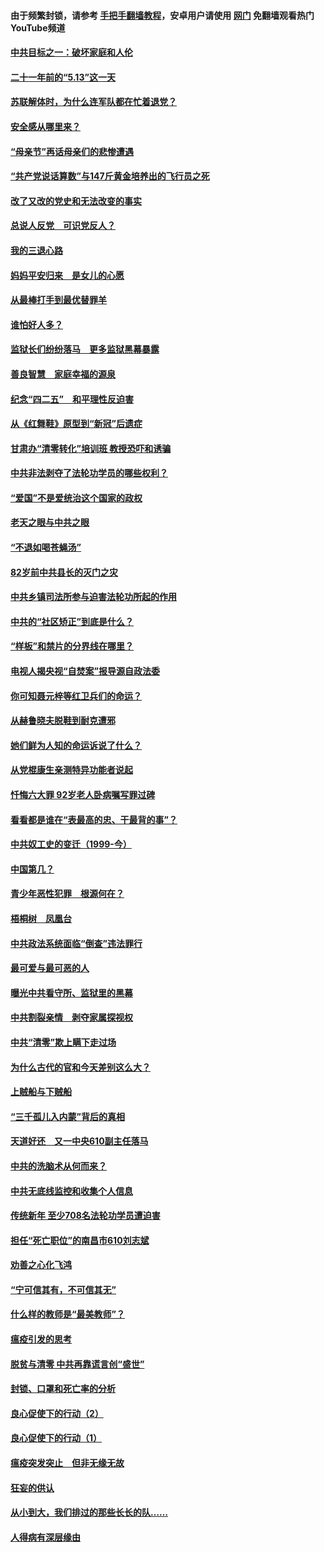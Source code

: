 #### 由于频繁封锁，请参考 [手把手翻墙教程](https://github.com/gfw-breaker/guides/wiki/)，安卓用户请使用 [网门](https://github.com/gfw-breaker/nogfw/blob/master/dl.md?t=05130201) 免翻墙观看热门YouTube频道 

#### [中共目标之一：破坏家庭和人伦](../pages/19/424454.md?t=05130201) 

#### [二十一年前的“5.13”这一天](../pages/19/424814.md?t=05130201) 

#### [苏联解体时，为什么连军队都在忙着退党？](../pages/19/424335.md?t=05130201) 

#### [安全感从哪里来？](../pages/19/424336.md?t=05130201) 

#### [“母亲节”再话母亲们的悲惨遭遇](../pages/19/424234.md?t=05130201) 

#### [“共产党说话算数”与147斤黄金培养出的飞行员之死](../pages/19/424115.md?t=05130201) 

#### [改了又改的党史和无法改变的事实](../pages/19/424037.md?t=05130201) 

#### [总说人反党　可识党反人？](../pages/19/423820.md?t=05130201) 

#### [我的三退心路](../pages/19/423876.md?t=05130201) 

#### [妈妈平安归来　是女儿的心愿](../pages/19/423947.md?t=05130201) 

#### [从最棒打手到最优替罪羊](../pages/19/423819.md?t=05130201) 

#### [谁怕好人多？](../pages/19/423774.md?t=05130201) 

#### [监狱长们纷纷落马　更多监狱黑幕暴露](../pages/19/423787.md?t=05130201) 

#### [善良智慧　家庭幸福的源泉](../pages/19/423632.md?t=05130201) 

#### [纪念“四二五”　和平理性反迫害](../pages/19/423660.md?t=05130201) 

#### [从《红舞鞋》原型到“新冠”后遗症](../pages/19/423509.md?t=05130201) 

#### [甘肃办“清零转化”培训班 教授恐吓和诱骗](../pages/19/423498.md?t=05130201) 

#### [中共非法剥夺了法轮功学员的哪些权利？](../pages/19/423392.md?t=05130201) 

#### [“爱国”不是爱统治这个国家的政权](../pages/19/423029.md?t=05130201) 

#### [老天之眼与中共之眼](../pages/19/423378.md?t=05130201) 

#### [“不退如喝苍蝇汤”](../pages/19/423287.md?t=05130201) 

#### [82岁前中共县长的灭门之灾](../pages/19/423055.md?t=05130201) 

#### [中共乡镇司法所参与迫害法轮功所起的作用](../pages/19/423064.md?t=05130201) 

#### [中共的“社区矫正”到底是什么？](../pages/19/422870.md?t=05130201) 

#### [“样板”和禁片的分界线在哪里？](../pages/19/422704.md?t=05130201) 

#### [电视人揭央视“自焚案”报导源自政法委](../pages/19/422770.md?t=05130201) 

#### [你可知聂元梓等红卫兵们的命运？](../pages/19/422848.md?t=05130201) 

#### [从赫鲁晓夫脱鞋到耐克遭邪](../pages/19/422826.md?t=05130201) 

#### [她们鲜为人知的命运诉说了什么？](../pages/19/422754.md?t=05130201) 

#### [从党棍康生亲测特异功能者说起](../pages/19/422657.md?t=05130201) 

#### [忏悔六大罪 92岁老人卧病嘱写罪过碑](../pages/19/422750.md?t=05130201) 

#### [看看都是谁在“表最高的忠、干最背的事”？](../pages/19/422703.md?t=05130201) 

#### [中共奴工史的变迁（1999-今）](../pages/19/422656.md?t=05130201) 

#### [中国第几？](../pages/19/422496.md?t=05130201) 

#### [青少年恶性犯罪　根源何在？](../pages/19/422449.md?t=05130201) 

#### [梧桐树　凤凰台](../pages/19/422442.md?t=05130201) 

#### [中共政法系统面临“倒查”违法罪行](../pages/19/422497.md?t=05130201) 

#### [最可爱与最可恶的人](../pages/19/422448.md?t=05130201) 

#### [曝光中共看守所、监狱里的黑幕](../pages/19/422390.md?t=05130201) 

#### [中共割裂亲情　剥夺家属探视权](../pages/19/422364.md?t=05130201) 

#### [中共“清零”欺上瞒下走过场](../pages/19/422306.md?t=05130201) 

#### [为什么古代的官和今天差别这么大？](../pages/19/422228.md?t=05130201) 

#### [上贼船与下贼船](../pages/19/422276.md?t=05130201) 

#### [“三千孤儿入内蒙”背后的真相](../pages/19/422229.md?t=05130201) 

#### [天道好还　又一中央610副主任落马](../pages/19/422155.md?t=05130201) 

#### [中共的洗脑术从何而来？](../pages/19/422154.md?t=05130201) 

#### [中共无底线监控和收集个人信息](../pages/19/422039.md?t=05130201) 

#### [传统新年 至少708名法轮功学员遭迫害](../pages/19/421946.md?t=05130201) 

#### [担任“死亡职位”的南昌市610刘志斌](../pages/19/421957.md?t=05130201) 

#### [劝善之心化飞鸿](../pages/19/421164.md?t=05130201) 

#### [“宁可信其有，不可信其无”](../pages/19/421691.md?t=05130201) 

#### [什么样的教师是“最美教师”？](../pages/19/421755.md?t=05130201) 

#### [瘟疫引发的思考](../pages/19/421594.md?t=05130201) 

#### [脱贫与清零 中共再靠谎言创“盛世”](../pages/19/421590.md?t=05130201) 

#### [封锁、口罩和死亡率的分析](../pages/19/421495.md?t=05130201) 

#### [良心促使下的行动（2）](../pages/19/421361.md?t=05130201) 

#### [良心促使下的行动（1）](../pages/19/421302.md?t=05130201) 

#### [瘟疫突发突止　但非无缘无故](../pages/19/421281.md?t=05130201) 

#### [狂妄的供认](../pages/19/421199.md?t=05130201) 

#### [从小到大，我们排过的那些长长的队……](../pages/19/421243.md?t=05130201) 

#### [人得病有深层缘由](../pages/19/420864.md?t=05130201) 

